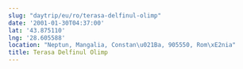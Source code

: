 ```yaml
---
slug: "daytrip/eu/ro/terasa-delfinul-olimp"
date: '2001-01-30T04:37:00'
lat: '43.875110'
lng: '28.605588'
location: "Neptun, Mangalia, Constan\u021Ba, 905550, Rom\xE2nia"
title: Terasa Delfinul Olimp
---
```




